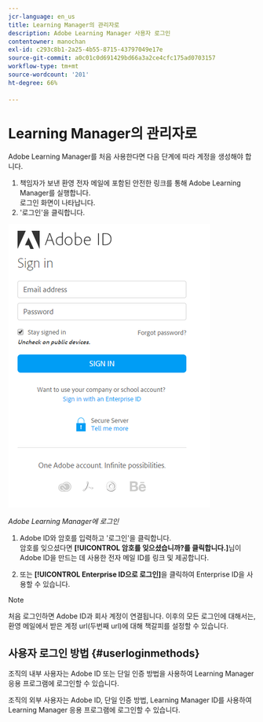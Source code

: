 ```yaml
---
jcr-language: en_us
title: Learning Manager의 관리자로
description: Adobe Learning Manager 사용자 로그인
contentowner: manochan
exl-id: c293c8b1-2a25-4b55-8715-43797049e17e
source-git-commit: a0c01c0d691429bd66a3a2ce4cfc175ad0703157
workflow-type: tm+mt
source-wordcount: '201'
ht-degree: 66%

---
```


# Learning Manager의 관리자로

Adobe Learning Manager를 처음 사용한다면 다음 단계에 따라 계정을 생성해야 합니다.

1. 책임자가 보낸 환영 전자 메일에 포함된 안전한 링크를 통해 Adobe Learning Manager를 실행합니다.\
   로그인 화면이 나타납니다.
1. &#39;로그인&#39;을 클릭합니다.

![](assets/adobeid-signin.png)

*Adobe Learning Manager에 로그인*

1. Adobe ID와 암호를 입력하고 &#39;로그인&#39;을 클릭합니다.\
   암호를 잊으셨다면 **[!UICONTROL 암호를 잊으셨습니까?를 클릭합니다.]**&#x200B;님이 Adobe ID을 만드는 데 사용한 전자 메일 ID를 링크 및 제공합니다.

1. 또는 **[!UICONTROL Enterprise ID으로 로그인]**&#x200B;을 클릭하여 Enterprise ID을 사용할 수 있습니다.

>[!NOTE]
>
>처음 로그인하면 Adobe ID과 회사 계정이 연결됩니다. 이후의 모든 로그인에 대해서는, 환영 메일에서 받은 계정 url(두번째 url)에 대해 책갈피를 설정할 수 있습니다.

## 사용자 로그인 방법 {#userloginmethods}

조직의 내부 사용자는 Adobe ID 또는 단일 인증 방법을 사용하여 Learning Manager 응용 프로그램에 로그인할 수 있습니다.

조직의 외부 사용자는 Adobe ID, 단일 인증 방법, Learning Manager ID를 사용하여 Learning Manager 응용 프로그램에 로그인할 수 있습니다.
